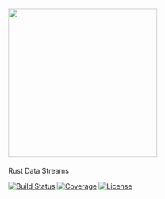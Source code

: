 # <img src="https://raw.githubusercontent.com/timkpaine/tributary-rs/main/docs/img/icon.png?token=GHSAT0AAAAAABRDXB7ET4HR6FS3CQJ3IFTUYUX4ABA" width="300">
Rust Data Streams

[![Build Status](https://github.com/timkpaine/tributary-rs/workflows/Build%20Status/badge.svg?branch=main)](https://github.com/timkpaine/tributary-rs/actions?query=workflow%3A%22Build+Status%22)
[![Coverage](https://codecov.io/gh/timkpaine/tributary-rs/branch/main/graph/badge.svg)](https://codecov.io/gh/timkpaine/tributary-rs)
[![License](https://img.shields.io/github/license/timkpaine/tributary-rs.svg)](https://github.com/timkpaine/tributary-rs/)

